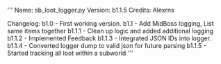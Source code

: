 '''
Name: sb_loot_logger.py
Version: b1.1.5
Credits: Alexrns

Changelog:
b1.0 - First working version.
b1.1 - Add MidBoss logging, List same items together
b1.1.1 - Clean up logic and added additional logging
b1.1.2 - Implemented Feedback
b1.1.3 - Integrated JSON IDs into logger.
b1.1.4 - Converted logger dump to valid json for future parsing
b1.1.5 - Started tracking all loot within a subworld
'''